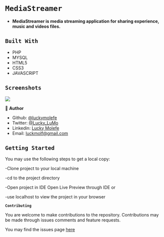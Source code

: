 # `MediaStreamer`

- __MediaStreamer is media streaming application for sharing experience, music and videos files.__

## `Built With`

- PHP
- MYSQL
- HTML5
- CSS3
- JAVASCRIPT


## `Screenshots`
![](tree/streamer/mediastreamer.JPG)

<!--
## `Live Demo`
 Click [here](https://mystifying-tereshkova-9e3c32.netlify.app) for Live Demo
 -->
 
 👤 **Author**

- Github: [@luckymolefe](https://github.com/luckymolefe)
- Twitter: [@Lucky_LuMo](https://twitter.com/Lucky_LuMo)
- Linkedin: [Lucky Molefe](https://www.linkedin.com/in/luck-molefe-02767092/)
- Email: luckmolf@gmail.com

## `Getting Started`

You may use the following steps to get a local copy:

-Clone project to your local machine 

-cd to the project directory 

-Open project in IDE Open Live Preview through IDE or

-use localhost to view the project in your browser

**`Contributing`**

You are welcome to make contributions to the repository. Contributions may be made through issues comments and feature requests.

You may find the issues page [here](https://github.com/luckymolefe/MediaStreamer/issues)
